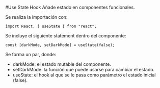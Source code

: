 #Use State Hook
Añade estado en componentes funcionales.

Se realiza la importación con:

`import React, { useState } from "react";`

Se incluye el siguiente statement dentro del componente:

`const [darkMode, setDarkMode] = useState(false);`

Se forma un par, donde:

- darkMode: el estado mutable del componente.
- setDarkMode: la función que puede usarse para cambiar el estado.
- useState: el hook al que se le pasa como parámetro el estado inicial (false).
